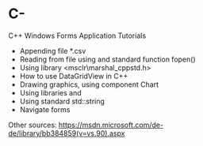 # C-
C++ Windows Forms Application Tutorials

+ Appending file *.csv
+ Reading from file using <ifstream> and standard function fopen()
+ Using library <msclr\marshal_cppstd.h>
+ How to use DataGridView in C++
+ Drawing graphics, using component Chart
+ Using libraries <vector> and <algorithm>
+ Using standard std::string
+ Navigate forms

Other sources: https://msdn.microsoft.com/de-de/library/bb384859(v=vs.90).aspx